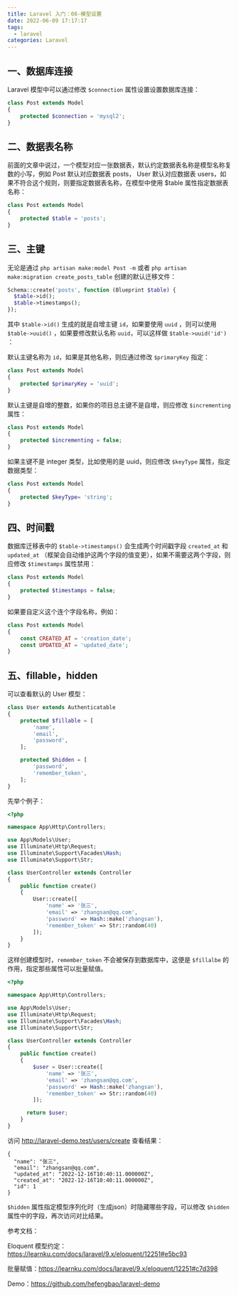 ```yaml
---
title: Laravel 入门：08-模型设置
date: 2022-06-09 17:17:17
tags:
  - laravel
categories: Laravel
---
```

## 一、数据库连接

Laravel 模型中可以通过修改 `$connection` 属性设置设置数据库连接：

```php
class Post extends Model
{
    protected $connection = 'mysql2';
}
```

## 二、数据表名称

前面的文章中说过，一个模型对应一张数据表，默认约定数据表名称是模型名称复数的小写，例如 Post 默认对应数据表 posts， User 默认对应数据表 users，如果不符合这个规则，则要指定数据表名称，在模型中使用 $table 属性指定数据表名称：

```php
class Post extends Model
{
    protected $table = 'posts';
}
```

## 三、主键

无论是通过 `php artisan make:model Post -m` 或者 `php artisan make:migration create_posts_table` 创建的默认迁移文件：

```php
Schema::create('posts', function (Blueprint $table) {
  $table->id();
  $table->timestamps();
});
```

其中 `$table->id()` 生成的就是自增主键 `id`，如果要使用 `uuid` ，则可以使用 `$table->uuid()` ，如果要修改默认名称 `uuid`，可以这样做 `$table->uuid('id')` ：

默认主键名称为 `id`，如果是其他名称，则应通过修改 `$primaryKey` 指定：

```php
class Post extends Model
{
    protected $primaryKey = 'uuid'; 
}
```

默认主键是自增的整数，如果你的项目总主键不是自增，则应修改 `$incrementing` 属性：

```php
class Post extends Model
{
    protected $incrementing = false; 
}
```

如果主键不是 integer 类型，比如使用的是 uuid，则应修改 `$keyType` 属性，指定数据类型：

```php
class Post extends Model
{
    protected $keyType= 'string'; 
}
```

## 四、时间戳

数据库迁移表中的 `$table->timestamps()` 会生成两个时间戳字段 `created_at` 和 `updated_at` （框架会自动维护这两个字段的值变更），如果不需要这两个字段，则应修改 `$timestamps` 属性禁用：

```php
class Post extends Model
{
    protected $timestamps = false; 
}
```

如果要自定义这个连个字段名称，例如：

```php
class Post extends Model
{
    const CREATED_AT = 'creation_date';
    const UPDATED_AT = 'updated_date';
}
```

## 五、fillable，hidden

可以查看默认的 User 模型：

```php
class User extends Authenticatable
{
    protected $fillable = [
        'name',
        'email',
        'password',
    ];

    protected $hidden = [
        'password',
        'remember_token',
    ];
}
```

先举个例子：

```php
<?php

namespace App\Http\Controllers;

use App\Models\User;
use Illuminate\Http\Request;
use Illuminate\Support\Facades\Hash;
use Illuminate\Support\Str;

class UserController extends Controller
{
    public function create()
    {
        User::create([
            'name' => '张三',
            'email' => 'zhangsan@qq.com',
            'password' => Hash::make('zhangsan'),
            'remember_token' => Str::random(40)
        ]);
    }
}
```

这样创建模型时，`remember_token` 不会被保存到数据库中，这便是 `$fillalbe` 的作用，指定那些属性可以批量赋值。

```php
<?php

namespace App\Http\Controllers;

use App\Models\User;
use Illuminate\Http\Request;
use Illuminate\Support\Facades\Hash;
use Illuminate\Support\Str;

class UserController extends Controller
{
    public function create()
    {
        $user = User::create([
            'name' => '张三',
            'email' => 'zhangsan@qq.com',
            'password' => Hash::make('zhangsan'),
            'remember_token' => Str::random(40)
        ]);

      return $user;
    }
}
```

访问 http://laravel-demo.test/users/create 查看结果：

```
{
  "name": "张三",
  "email": "zhangsan@qq.com",
  "updated_at": "2022-12-16T10:40:11.000000Z",
  "created_at": "2022-12-16T10:40:11.000000Z",
  "id": 1
}
```

`$hidden` 属性指定模型序列化时（生成json）时隐藏哪些字段，可以修改 `$hidden` 属性中的字段，再次访问对比结果。

参考文档：

Eloquent 模型约定：https://learnku.com/docs/laravel/9.x/eloquent/12251#e5bc93

批量赋值：https://learnku.com/docs/laravel/9.x/eloquent/12251#c7d398

Demo：https://github.com/hefengbao/laravel-demo